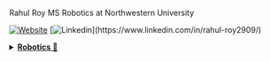 Rahul Roy
MS Robotics at Northwestern University

 [![Website](https://img.shields.io/badge/Website-3776AB?style=for-the-badge)](https://roy2909.github.io/)
 [![Linkedin]([https://img.shields.io/badge/LinkedIn-0077B5?style=for-the-badge&logo=linkedin&logoColor=blue](https://img.shields.io/badge/LinkedIn-blue?logo=linkedin&logoColor=white&style=for-the-badge))](https://www.linkedin.com/in/rahul-roy2909/)

<details>

<summary><b><u>Robotics 🤖 </u></b></summary>

I am a current Master's in Robotics student at Northwestern University. Check out my [Portfolio](https://roy2909.github.io/) for details about the projects I've worked on.

</details>
